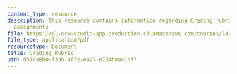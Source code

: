 ```yaml
---
content_type: resource
description: This resource contains information regarding Grading rubric for written
  assignments
file: https://ol-ocw-studio-app-production.s3.amazonaws.com/courses/14-73-the-challenge-of-world-poverty-spring-2011/d51ca8b0f3ab4672e497e734b8e41bf7_MIT14_73S11_GradRubric.pdf
file_type: application/pdf
resourcetype: Document
title: Grading Rubric
uid: d51ca8b0-f3ab-4672-e497-e734b8e41bf7
---
```

